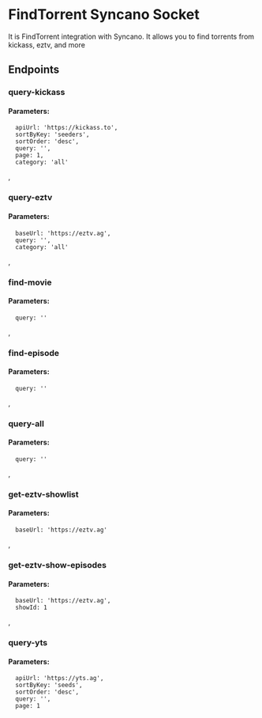 # FindTorrent Syncano Socket

It is FindTorrent integration with Syncano. It allows you to find torrents from kickass, eztv, and more

## Endpoints

### query-kickass

#### Parameters:

      apiUrl: 'https://kickass.to',
      sortByKey: 'seeders',
      sortOrder: 'desc',
      query: '',
      page: 1,
      category: 'all'

,
### query-eztv

#### Parameters:

      baseUrl: 'https://eztv.ag',
      query: '',
      category: 'all'

,
### find-movie

#### Parameters:

      query: ''

,
### find-episode

#### Parameters:

      query: ''

,
### query-all

#### Parameters:

      query: ''

,
### get-eztv-showlist

#### Parameters:

      baseUrl: 'https://eztv.ag'

,
### get-eztv-show-episodes

#### Parameters:

      baseUrl: 'https://eztv.ag',
      showId: 1

,
### query-yts

#### Parameters:

      apiUrl: 'https://yts.ag',
      sortByKey: 'seeds',
      sortOrder: 'desc',
      query: '',
      page: 1

